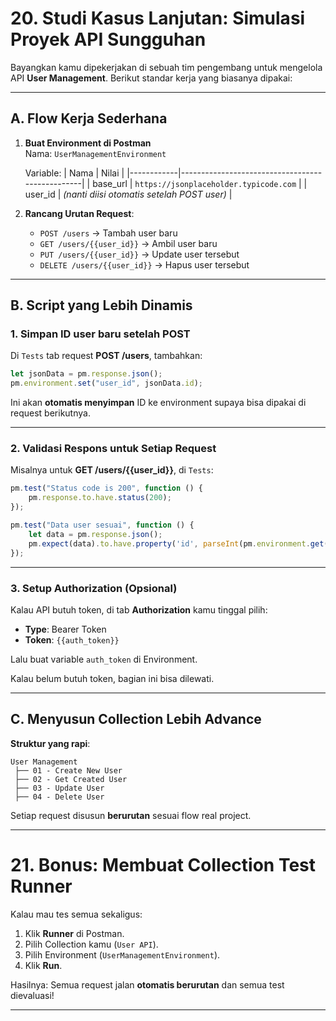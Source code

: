 # 20. Studi Kasus Lanjutan: Simulasi Proyek API Sungguhan

Bayangkan kamu dipekerjakan di sebuah tim pengembang untuk mengelola API **User Management**. Berikut standar kerja yang biasanya dipakai:

---

## A. Flow Kerja Sederhana

1. **Buat Environment di Postman**  
   Nama: `UserManagementEnvironment`
   
   Variable:
   | Nama       | Nilai                                          |
   |------------|-------------------------------------------------|
   | base_url   | `https://jsonplaceholder.typicode.com`          |
   | user_id    | _(nanti diisi otomatis setelah POST user)_      |

2. **Rancang Urutan Request**:
   - `POST /users` → Tambah user baru
   - `GET /users/{{user_id}}` → Ambil user baru
   - `PUT /users/{{user_id}}` → Update user tersebut
   - `DELETE /users/{{user_id}}` → Hapus user tersebut

---

## B. Script yang Lebih Dinamis

### 1. Simpan ID user baru setelah POST
Di `Tests` tab request **POST /users**, tambahkan:

```javascript
let jsonData = pm.response.json();
pm.environment.set("user_id", jsonData.id);
```

Ini akan **otomatis menyimpan** ID ke environment supaya bisa dipakai di request berikutnya.

---

### 2. Validasi Respons untuk Setiap Request

Misalnya untuk **GET /users/{{user_id}}**, di `Tests`:

```javascript
pm.test("Status code is 200", function () {
    pm.response.to.have.status(200);
});

pm.test("Data user sesuai", function () {
    let data = pm.response.json();
    pm.expect(data).to.have.property('id', parseInt(pm.environment.get("user_id")));
});
```

---

### 3. Setup Authorization (Opsional)

Kalau API butuh token, di tab **Authorization** kamu tinggal pilih:
- **Type**: Bearer Token
- **Token**: `{{auth_token}}`

Lalu buat variable `auth_token` di Environment.

Kalau belum butuh token, bagian ini bisa dilewati.

---

## C. Menyusun Collection Lebih Advance

**Struktur yang rapi**:

```
User Management
 ├── 01 - Create New User
 ├── 02 - Get Created User
 ├── 03 - Update User
 ├── 04 - Delete User
```

Setiap request disusun **berurutan** sesuai flow real project.

---

# 21. Bonus: Membuat Collection Test Runner

Kalau mau tes semua sekaligus:

1. Klik **Runner** di Postman.
2. Pilih Collection kamu (`User API`).
3. Pilih Environment (`UserManagementEnvironment`).
4. Klik **Run**.

Hasilnya: Semua request jalan **otomatis berurutan** dan semua test dievaluasi!

---
